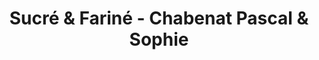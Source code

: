 ---
title: "Sucré & Fariné - Chabenat Pascal & Sophie"
url: /la-chatre/sucre-et-farine-chabenat-pascal-et-sophie/
shop: boulangerie
---